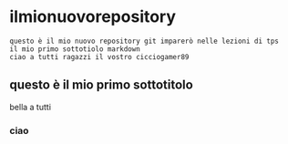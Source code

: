 # ilmionuovorepository
    questo è il mio nuovo repository git imparerò nelle lezioni di tps
    il mio primo sottotiolo markdown
    ciao a tutti ragazzi il vostro cicciogamer89
## questo è il mio primo sottotitolo
bella a tutti
### ciao